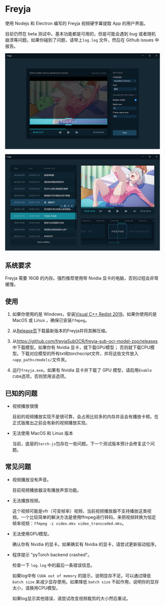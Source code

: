 # Freyja

使用 Nodejs 和 Electron 编写的 Freyja 视频硬字幕提取 App 的用户界面。

目前仍然在 beta 测试中。基本功能都是可用的，但是可能会遇到 bug 或者随机崩溃等问题。如果你碰到了问题，请带上```log.log```
文件，然后在 Github issues 中报告。

![Config page screenshot](.img/config.jpg)

![Edit page screenshot](.img/edit.jpg)

## 系统要求

Freyja 需要 16GB 的内存。强烈推荐使用带 Nvidia 显卡的电脑，否则过程会非常缓慢。

## 使用

1. 如果你使用的是 Windows，安装[Visual C++ Redist 2019](https://aka.ms/vs/16/release/vc_redist.x64.exe)。如果你使用的是
   MacOS 或 Linux ，确保已安装```ffmpeg```。

2. 从[Release页](https://github.com/freyjaSubOCR/freyja-sub-ocr-electron/releases)下载最新版本的Freyja并将其解压缩。

3. 从<https://github.com/freyjaSubOCR/freyja-sub-ocr-model-zoo/releases>中下载模型。如果你有 Nvidia 显卡，就下载GPU模型；
   否则就下载CPU模型。下载对应模型的所有txt和torchscript文件，并将这些文件放入```<app_path>/models/```文件夹。

4. 运行```freyja.exe```。如果有 Nvidia 显卡并下载了 GPU 模型，请启用```Enable CUDA```选项，否则禁用该选项。

## 已知的问题

- 视频播放很慢

  目前的视频播放实现不是很可靠，会占用比较多的内存并且会有播放卡顿。在正式版推出之前会有新的视频播放实现。

- 无法使用 MacOS 和 Linux 版本

  当前，底层的```torch-js```包存在一些问题。下一个测试版本预计会修复这个问题。

## 常见问题

- 视频播放没有声音。

  目前视频播放器没有播放声音功能。

- 无法播放视频。

  这个视频可能是vfr（可变帧率）视频，当前视频播放器不支持播放这类视频。一个比较简单的解决方法是使用ffmpeg进行转码，来把视频转换为恒定帧率视频：```ffmpeg -i video.mkv video_transcoded.mkv```。

- 无法使用GPU模型。

  确认你有 Nvidia 的显卡。如果确实有 Nvidia 的显卡，请尝试更新驱动程序。

- 程序提示 "pyTorch backend crashed"。

  检查一下 ```log.log``` 中的最后一条错误信息。
  
  如果log中有 ```CUDA out of memory``` 的提示，说明显存不足。可以通过降低 ```batch size``` 来减少显存使用。如果降低
  ```batch size``` 不起作用，说明你的显存太小，请换用CPU模型。

  如果log显示其他错误，请尝试改变视频裁剪的大小然后重试。
